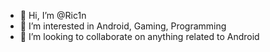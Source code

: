 - 👋 Hi, I’m @Ric1n
- 👀 I’m interested in Android, Gaming, Programming
- 💞️ I’m looking to collaborate on anything related to Android

<!---
Ric1n/Ric1n is a ✨ special ✨ repository because its `README.md` (this file) appears on your GitHub profile.
You can click the Preview link to take a look at your changes.
--->
